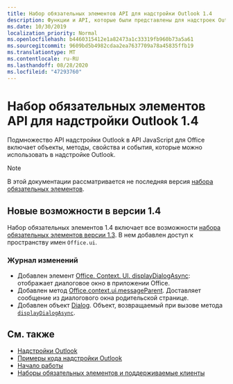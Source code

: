 ```yaml
---
title: Набор обязательных элементов API для надстройки Outlook 1.4
description: Функции и API, которые были представлены для надстроек Outlook и API JavaScript для Office в составе API почтовых ящиков 1,4.
ms.date: 10/30/2019
localization_priority: Normal
ms.openlocfilehash: b4460315412e1a82473a1c33319fb960b73a5a61
ms.sourcegitcommit: 9609bd5b4982cdaa2ea7637709a78a45835ffb19
ms.translationtype: MT
ms.contentlocale: ru-RU
ms.lasthandoff: 08/28/2020
ms.locfileid: "47293760"
---
```

# <a name="outlook-add-in-api-requirement-set-14"></a>Набор обязательных элементов API для надстройки Outlook 1.4

Подмножество API надстройки Outlook в API JavaScript для Office включает объекты, методы, свойства и события, которые можно использовать в надстройке Outlook.

> [!NOTE]
> В этой документации рассматривается не последняя версия [набора обязательных элементов](../../requirement-sets/outlook-api-requirement-sets.md).

## <a name="whats-new-in-14"></a>Новые возможности в версии 1.4

Набор обязательных элементов 1.4 включает все возможности [набора обязательных элементов версии 1.3](../requirement-set-1.3/outlook-requirement-set-1.3.md). В нем добавлен доступ к пространству имен `Office.ui`.

### <a name="change-log"></a>Журнал изменений

- Добавлен элемент [Office. Context. UI. displayDialogAsync](/javascript/api/office/office.ui#displaydialogasync-startaddress--options--callback-): отображает диалоговое окно в приложении Office.
- Добавлен метод [Office.context.ui.messageParent](/javascript/api/office/office.ui#messageparent-message-). Доставляет сообщение из диалогового окна родительской странице.
- Добавлен объект [Dialog](/javascript/api/office/office.dialog). Объект, возвращаемый при вызове метода [`displayDialogAsync`](/javascript/api/office/office.ui#displaydialogasync-startaddress--options--callback-).

## <a name="see-also"></a>См. также

- [Надстройки Outlook](../../../outlook/outlook-add-ins-overview.md)
- [Примеры кода надстройки Outlook](https://developer.microsoft.com/outlook/gallery/?filterBy=Outlook,Samples,Add-ins)
- [Начало работы](../../../quickstarts/outlook-quickstart.md)
- [Наборы обязательных элементов и поддерживаемые клиенты](../../requirement-sets/outlook-api-requirement-sets.md)
